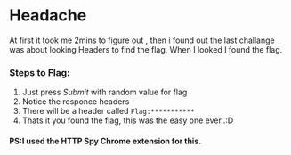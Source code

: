 # Headache
At first it took me 2mins to figure out , then i found out the last challange was about looking Headers to find the flag, When I looked I found the flag.  
### Steps to Flag:
1. Just press _Submit_ with random value for flag
1. Notice the responce headers
1. There will be a header called `Flag:***********`
1. Thats it you found the flag, this was the easy one ever..:D
#### PS:I used the HTTP Spy Chrome extension for this.
